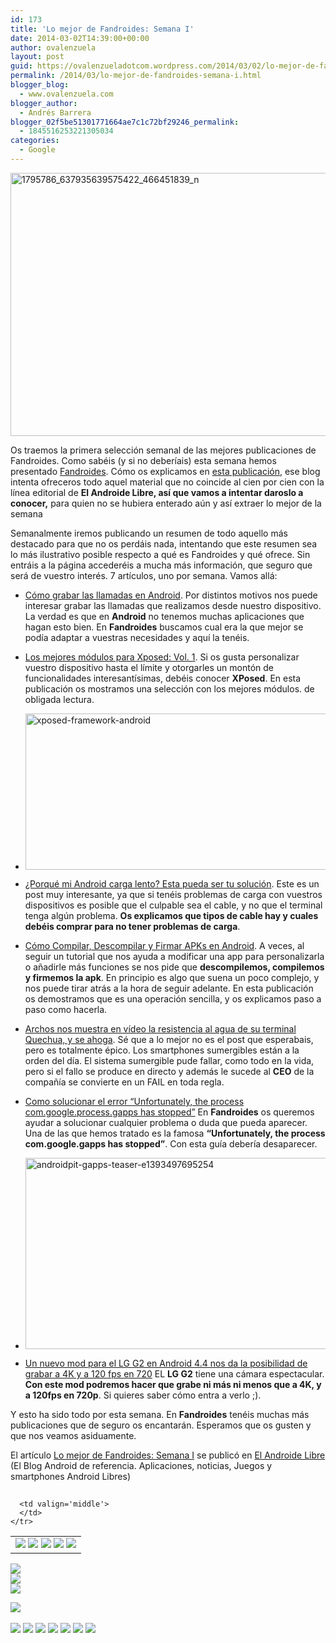 ```yaml
---
id: 173
title: 'Lo mejor de Fandroides: Semana I'
date: 2014-03-02T14:39:00+00:00
author: ovalenzuela
layout: post
guid: https://ovalenzueladotcom.wordpress.com/2014/03/02/lo-mejor-de-fandroides-semana-i
permalink: /2014/03/lo-mejor-de-fandroides-semana-i.html
blogger_blog:
  - www.ovalenzuela.com
blogger_author:
  - Andrés Barrera
blogger_02f5be51301771664ae7c1c72bf29246_permalink:
  - 1845516253221305034
categories:
  - Google
---
```

[<img class=" wp-image-129545 aligncenter" alt="1795786_637935639575422_466451839_n" src="http://www.elandroidelibre.com/wp-content/uploads/2014/03/1795786_637935639575422_466451839_n.png" width="864" height="421" />](http://www.elandroidelibre.com/wp-content/uploads/2014/03/1795786_637935639575422_466451839_n.png)

Os traemos la primera selección semanal de las mejores publicaciones de Fandroides. Como sabéis (y si no deberíais) esta semana hemos presentado <a href="http://fandroides.com" target="_blank">Fandroides</a>. Cómo os explicamos en <a title="Fandroides, el nuevo blog sobre android que faltaba en el mundo android" href="http://www.elandroidelibre.com/2014/02/fandroides-el-nuevo-blog-sobre-android-que-faltaba-en-el-mundo-android.html" target="_blank">esta publicación</a>, ese blog intenta ofreceros todo aquel material que no coincide al cien por cien con la línea editorial de **El Androide Libre, así que vamos a intentar daroslo a conocer,** para quien no se hubiera enterado aún y así extraer lo mejor de la semana

Semanalmente iremos publicando un resumen de todo aquello más destacado para que no os perdáis nada, intentando que este resumen sea lo más ilustrativo posible respecto a qué es Fandroides y qué ofrece. Sin entráis a la página accederéis a mucha más información, que seguro que será de vuestro interés. 7 artículos, uno por semana. Vamos allá:

  * <a title="Cómo grabar las llamadas en Android" href="http://fandroides.com/como-grabar-las-llamadas-en-android/" target="_blank">Cómo grabar las llamadas en Android</a>. Por distintos motivos nos puede interesar grabar las llamadas que realizamos desde nuestro dispositivo. La verdad es que en **Android** no tenemos muchas aplicaciones que hagan esto bien. En **Fandroides** buscamos cual era la que mejor se podía adaptar a vuestras necesidades y aquí la tenéis.

  * <a title="Los mejores módulos para Xposed: Vol. 1" href="http://fandroides.com/los-mejores-modulos-para-xposed-vol-1/" target="_blank">Los mejores módulos para Xposed: Vol. 1</a>. Si os gusta personalizar vuestro dispositivo hasta el límite y otorgarles un montón de funcionalidades interesantísimas, debéis conocer **XPosed**. En esta publicación os mostramos una selección con los mejores módulos. de obligada lectura.
  * [<img class="alignnone size-full wp-image-129549 aligncenter" alt="xposed-framework-android" src="http://www.elandroidelibre.com/wp-content/uploads/2014/03/xposed-framework-android.jpg" width="658" height="250" />](http://www.elandroidelibre.com/wp-content/uploads/2014/03/xposed-framework-android.jpg)

  * <a title="¿Porqué mi Android carga lento? Esta pueda ser tu solución" href="http://fandroides.com/porque-mi-android-carga-lento-esta-pueda-ser-tu-solucion/" target="_blank">¿Porqué mi Android carga lento? Esta pueda ser tu solución</a>. Este es un post muy interesante, ya que si tenéis problemas de carga con vuestros dispositivos es posible que el culpable sea el cable, y no que el terminal tenga algún problema. **Os explicamos que tipos de cable hay y cuales debéis comprar para no tener problemas de carga**.

  * <a title="Cómo Compilar, Descompilar y Firmar APKs en Android" href="http://fandroides.com/como-compilar-descompilar-y-firmar-apks-en-android/" target="_blank">Cómo Compilar, Descompilar y Firmar APKs en Android</a>. A veces, al seguir un tutorial que nos ayuda a modificar una app para personalizarla o añadirle más funciones se nos pide que **descompilemos, compilemos y firmemos la apk**. En principio es algo que suena un poco complejo, y nos puede tirar atrás a la hora de seguir adelante. En esta publicación os demostramos que es una operación sencilla, y os explicamos paso a paso como hacerla.

  * <a title="Archos nos muestra en vídeo la resistencia al agua de su terminal Quechua, y se ahoga" href="http://fandroides.com/archos-nos-muestra-en-video-la-resistencia-al-agua-de-su-terminal-quechua-y-se-ahoga/" target="_blank">Archos nos muestra en vídeo la resistencia al agua de su terminal Quechua, y se ahoga</a>. Sé que a lo mejor no es el post que esperabais, pero es totalmente épico. Los smartphones sumergibles están a la orden del día. El sistema sumergible pude fallar, como todo en la vida, pero si el fallo se produce en directo y además le sucede al **CEO** de la compañía se convierte en un FAIL en toda regla.

  * <a title="Como solucionar el error “Unfortunately, the process com.google.process.gapps has stopped" href="http://fandroides.com/como-solucionar-el-error-unfortunately-the-process-com-google-process-gapps-has-stopped/" target="_blank">Como solucionar el error “Unfortunately, the process com.google.process.gapps has stopped”</a> En **Fandroides** os queremos ayudar a solucionar cualquier problema o duda que pueda aparecer. Una de las que hemos tratado es la famosa **“Unfortunately, the process com.google.gapps has stopped”**. Con esta guía debería desaparecer.

  * [<img class="alignnone size-full wp-image-129551 aligncenter" alt="androidpit-gapps-teaser-e1393497695254" src="http://www.elandroidelibre.com/wp-content/uploads/2014/03/androidpit-gapps-teaser-e1393497695254.jpg" width="628" height="306" />](http://www.elandroidelibre.com/wp-content/uploads/2014/03/androidpit-gapps-teaser-e1393497695254.jpg)
  * <a title="Un nuevo mod para el LG G2 en Android 4.4 nos da la posibilidad de grabar a 4K y a 120 fps en 720" href="http://fandroides.com/un-nuevo-mod-para-el-lg-g2-en-android-4-4-nos-da-la-posibilidad-de-grabar-a-4k-y-a-120-fps-en-720/" target="_blank">Un nuevo mod para el LG G2 en Android 4.4 nos da la posibilidad de grabar a 4K y a 120 fps en 720</a> EL **LG G2** tiene una cámara espectacular. **Con este mod podremos hacer que grabe ni más ni menos que a 4K, y a 120fps en 720p**. Si quieres saber cómo entra a verlo ;).

Y esto ha sido todo por esta semana. En **Fandroides** tenéis muchas más publicaciones que de seguro os encantarán. Esperamos que os gusten y que nos veamos asiduamente.

El artículo [Lo mejor de Fandroides: Semana I](http://www.elandroidelibre.com/2014/03/lo-mejor-de-fandroides-semana-i.html) se publicó en [El Androide Libre](http://www.elandroidelibre.com) (El Blog Android de referencia. Aplicaciones, noticias, Juegos y smartphones Android Libres)


<img width="1" height="1" src="http://rss.feedsportal.com/c/34005/f/617036/s/37b2e753/sc/15/mf.gif" border="0" /> 

<div>
  <table border='0'>
    <tr>
      <td valign='middle'>
        <a href="http://share.feedsportal.com/share/twitter/?u=http%3A%2F%2Fwww.elandroidelibre.com%2F2014%2F03%2Flo-mejor-de-fandroides-semana-i.html&t=Lo+mejor+de+Fandroides%3A+Semana+I" target="_blank"><img src="http://res3.feedsportal.com/social/twitter.png" border="0" /></a> <a href="http://share.feedsportal.com/share/facebook/?u=http%3A%2F%2Fwww.elandroidelibre.com%2F2014%2F03%2Flo-mejor-de-fandroides-semana-i.html&t=Lo+mejor+de+Fandroides%3A+Semana+I" target="_blank"><img src="http://res3.feedsportal.com/social/facebook.png" border="0" /></a> <a href="http://share.feedsportal.com/share/linkedin/?u=http%3A%2F%2Fwww.elandroidelibre.com%2F2014%2F03%2Flo-mejor-de-fandroides-semana-i.html&t=Lo+mejor+de+Fandroides%3A+Semana+I" target="_blank"><img src="http://res3.feedsportal.com/social/linkedin.png" border="0" /></a> <a href="http://share.feedsportal.com/share/gplus/?u=http%3A%2F%2Fwww.elandroidelibre.com%2F2014%2F03%2Flo-mejor-de-fandroides-semana-i.html&t=Lo+mejor+de+Fandroides%3A+Semana+I" target="_blank"><img src="http://res3.feedsportal.com/social/googleplus.png" border="0" /></a> <a href="http://share.feedsportal.com/share/email/?u=http%3A%2F%2Fwww.elandroidelibre.com%2F2014%2F03%2Flo-mejor-de-fandroides-semana-i.html&t=Lo+mejor+de+Fandroides%3A+Semana+I" target="_blank"><img src="http://res3.feedsportal.com/social/email.png" border="0" /></a>
      </td>
      
      <td valign='middle'>
      </td>
    </tr>
  </table>
</div>

[<img src="http://da.feedsportal.com/r/186531283113/u/49/f/617036/c/34005/s/37b2e753/sc/15/rc/1/rc.img" border="0" />](http://da.feedsportal.com/r/186531283113/u/49/f/617036/c/34005/s/37b2e753/sc/15/rc/1/rc.htm)  
[<img src="http://da.feedsportal.com/r/186531283113/u/49/f/617036/c/34005/s/37b2e753/sc/15/rc/2/rc.img" border="0" />](http://da.feedsportal.com/r/186531283113/u/49/f/617036/c/34005/s/37b2e753/sc/15/rc/2/rc.htm)  
[<img src="http://da.feedsportal.com/r/186531283113/u/49/f/617036/c/34005/s/37b2e753/sc/15/rc/3/rc.img" border="0" />](http://da.feedsportal.com/r/186531283113/u/49/f/617036/c/34005/s/37b2e753/sc/15/rc/3/rc.htm)

[<img src="http://da.feedsportal.com/r/186531283113/u/49/f/617036/c/34005/s/37b2e753/a2.img" border="0" />](http://da.feedsportal.com/r/186531283113/u/49/f/617036/c/34005/s/37b2e753/a2.htm)
<img width="1" height="1" src="http://pi.feedsportal.com/r/186531283113/u/49/f/617036/c/34005/s/37b2e753/a2t.img" border="0" /> 

<div>
  <a href="http://feeds.feedburner.com/~ff/elandroidelibre?a=N8Fxu3xFPEA:sgvdKiizMMg:ecdYMiMMAMM"><img src="http://feeds.feedburner.com/~ff/elandroidelibre?d=ecdYMiMMAMM" border="0" /></a> <a href="http://feeds.feedburner.com/~ff/elandroidelibre?a=N8Fxu3xFPEA:sgvdKiizMMg:V_sGLiPBpWU"><img src="http://feeds.feedburner.com/~ff/elandroidelibre?i=N8Fxu3xFPEA:sgvdKiizMMg:V_sGLiPBpWU" border="0" /></a> <a href="http://feeds.feedburner.com/~ff/elandroidelibre?a=N8Fxu3xFPEA:sgvdKiizMMg:7Q72WNTAKBA"><img src="http://feeds.feedburner.com/~ff/elandroidelibre?d=7Q72WNTAKBA" border="0" /></a> <a href="http://feeds.feedburner.com/~ff/elandroidelibre?a=N8Fxu3xFPEA:sgvdKiizMMg:dnMXMwOfBR0"><img src="http://feeds.feedburner.com/~ff/elandroidelibre?d=dnMXMwOfBR0" border="0" /></a> <a href="http://feeds.feedburner.com/~ff/elandroidelibre?a=N8Fxu3xFPEA:sgvdKiizMMg:yIl2AUoC8zA"><img src="http://feeds.feedburner.com/~ff/elandroidelibre?d=yIl2AUoC8zA" border="0" /></a> <a href="http://feeds.feedburner.com/~ff/elandroidelibre?a=N8Fxu3xFPEA:sgvdKiizMMg:qj6IDK7rITs"><img src="http://feeds.feedburner.com/~ff/elandroidelibre?d=qj6IDK7rITs" border="0" /></a> <a href="http://feeds.feedburner.com/~ff/elandroidelibre?a=N8Fxu3xFPEA:sgvdKiizMMg:I9og5sOYxJI"><img src="http://feeds.feedburner.com/~ff/elandroidelibre?d=I9og5sOYxJI" border="0" /></a>
</div>

<img src="http://feeds.feedburner.com/~r/elandroidelibre/~4/N8Fxu3xFPEA" height="1" width="1" />
